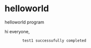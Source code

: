 # helloworld
helloworld program



hi everyone,

            test1 successufully completed
            
            
